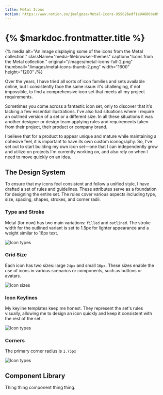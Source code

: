 ```yaml
---
title: Metal Icons
notion: https://www.notion.so/jmelgoza/Metal-Icons-055626edf1e94806be095aea8072dfea?pvs=4
---
```


# {% $markdoc.frontmatter.title %}

{% media
  alt="An image displaying some of the icons from the Metal collection."
  className="media-filebrowser-themes"
  caption="Icons from the Metal collection."
  original="/images/metal-icons-full-2.png"
  thumbnail="/images/metal-icons-thumb-2.png"
  width="1600"
  height="1200"
/%}

Over the years, I have tried all sorts of icon families and sets available online, but I consistently face the same issue: it's challenging, if not impossible, to find a comprehensive icon set that meets all my project requirements.

Sometimes you come across a fantastic icon set, only to discover that it's lacking a few essential illustrations. I've also had situations where I require an outlined version of a set or a different size. In all these situations it was another designer or design team applying rules and requirements taken from their project, their product or company brand.

I believe that for a product to appear unique and mature while maintaining a cohesive feel, it is important to have its own custom iconography. So, I've set out to start building my own icon set—one that I can independently grow and utilize on projects I'm currently working on, and also rely on when I need to move quickly on an idea.

## The Design System

To ensure that my icons feel consistent and follow a unified style, I have drafted a set of rules and guidelines. These attributes serve as a foundation for designing the entire set. The rules cover various aspects including type, size, spacing, shapes, strokes, and corner radii.

### Type and Stroke

Metal (for now) has two main variations: `filled` and `outlined`. The stroke width for the outlined variant is set to 1.5px for lighter appearance and a weight similar to 16px text.

![Icon types](/images/metal-icons-types.png)

### Grid Size

Each icon has two sizes: large `24px` and small `16px`. These sizes enable the use of icons in various scenarios or components, such as buttons or avatars.

![Icon sizes](/images/metal-icons-sizes.png)

### Icon Keylines

My keyline templates keep me honest. They represent the set's rules visually, allowing me to design an icon quickly and keep it consistent with the rest of the set.

![Icon types](/images/metal-icons-keylines.png)

### Corners

The primary corner radius is `1.75px`

![Icon types](/images/metal-icons-sizes.png)

## Component Library

Thing thing component thing thing.